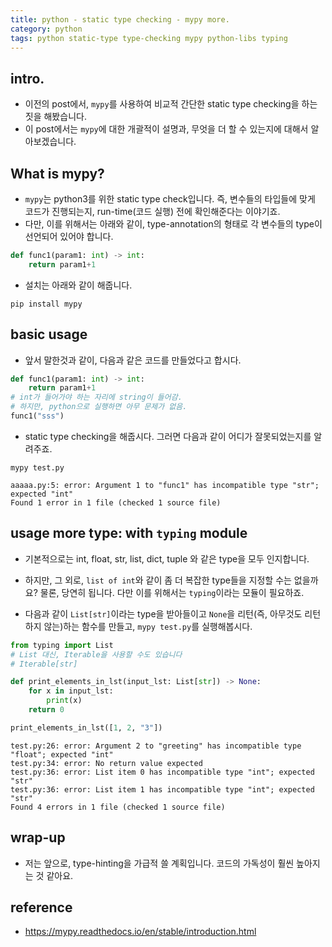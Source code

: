 ```yaml
---
title: python - static type checking - mypy more.
category: python
tags: python static-type type-checking mypy python-libs typing
---
```


## intro.

- 이전의 post에서, `mypy`를 사용하여 비교적 간단한 static type checking을 하는 짓을 해봤습니다. 
- 이 post에서는 `mypy`에 대한 개괄적이 설명과, 무엇을 더 할 수 있는지에 대해서 알아보겠습니다.

## What is mypy?

- `mypy`는 python3를 위한 static type check입니다. 즉, 변수들의 타입들에 맞게 코드가 진행되는지, run-time(코드 실행) 전에 확인해준다는 이야기죠. 
- 다만, 이를 위해서는 아래와 같이, type-annotation의 형태로 각 변수들의 type이 선언되어 있어야 합니다.

```python
def func1(param1: int) -> int:
    return param1+1
```

- 설치는 아래와 같이 해줍니다. 

```
pip install mypy
```

## basic usage

- 앞서 말한것과 같이, 다음과 같은 코드를 만들었다고 합시다. 

```python
def func1(param1: int) -> int:
    return param1+1
# int가 들어가야 하는 자리에 string이 들어감. 
# 하지만, python으로 실행하면 아무 문제가 없음. 
func1("sss") 
```

- static type checking을 해줍시다. 그러면 다음과 같이 어디가 잘못되었는지를 알려주죠.

```
mypy test.py
```
```
aaaaa.py:5: error: Argument 1 to "func1" has incompatible type "str"; expected "int"
Found 1 error in 1 file (checked 1 source file)
```

## usage more type: with `typing` module

- 기본적으로는 int, float, str, list, dict, tuple 와 같은 type을 모두 인지합니다.
- 하지만, 그 외로, `list of int`와 같이 좀 더 복잡한 type들을 지정할 수는 없을까요? 물론, 당연히 됩니다. 다만 이를 위해서는 `typing`이라는 모듈이 필요하죠. 

- 다음과 같이 `List[str]`이라는 type을 받아들이고 `None`을 리턴(즉, 아무것도 리턴하지 않는)하는 함수를 만들고, `mypy test.py`를 실행해봅시다. 

```python
from typing import List
# List 대신, Iterable을 사용할 수도 있습니다 
# Iterable[str]

def print_elements_in_lst(input_lst: List[str]) -> None:
    for x in input_lst:
        print(x)
    return 0

print_elements_in_lst([1, 2, "3"])
```

```
test.py:26: error: Argument 2 to "greeting" has incompatible type "float"; expected "int"
test.py:34: error: No return value expected
test.py:36: error: List item 0 has incompatible type "int"; expected "str"
test.py:36: error: List item 1 has incompatible type "int"; expected "str"
Found 4 errors in 1 file (checked 1 source file)
```


## wrap-up

- 저는 앞으로, type-hinting을 가급적 쓸 계획입니다. 코드의 가독성이 훨씬 높아지는 것 같아요.


## reference

- <https://mypy.readthedocs.io/en/stable/introduction.html>
